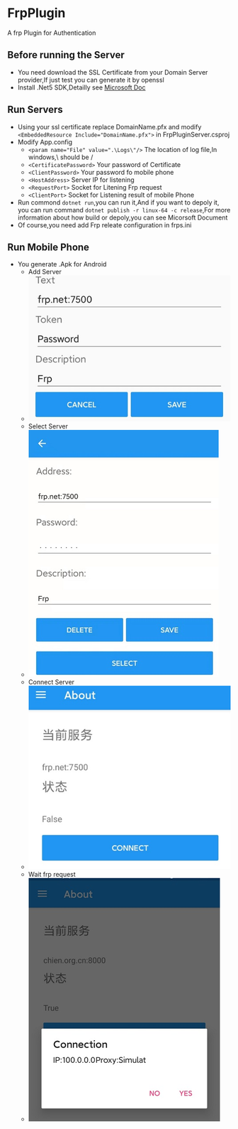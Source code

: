 # FrpPlugin
A frp Plugin for Authentication
## Before running the Server
- You need download the SSL Certificate from your Domain Server provider,If just test you can generate it by openssl
- Install .Net5 SDK,Detailly see [Microsoft Doc](https://docs.microsoft.com/zh-cn/dotnet/core/install/)
## Run Servers
- Using your ssl certificate replace DomainName.pfx and modify  `<EmbeddedResource Include="DomainName.pfx">` in FrpPluginServer.csproj
- Modify App.config
    * `<param name="File" value=".\Logs\"/>` The location of log file,In windows,\ should be /
    * `<CertificatePassword>` Your password of Certificate
    * `<ClientPassword>` Your password fo mobile phone
    * `<HostAddress>` Server IP for listening
    * `<RequestPort>` Socket for Litening Frp request
    * `<ClientPort>` Socket for Listening result of mobile Phone
- Run commond `dotnet run`,you can run it,And if you want to depoly it, you can run command `dotnet publish -r linux-64 -c release`,For more information about how build or depoly,you can see Micorsoft Document
- Of course,you need add Frp releate configuration in frps.ini
## Run Mobile Phone
- You generate .Apk for Android
     * Add Server
     * ![](https://github.com/ChienWong/FrpPlugin/blob/main/ForREADME/1.jpg)
     * Select Server 
     * ![](https://github.com/ChienWong/FrpPlugin/blob/main/ForREADME/3.jpg)
     * Connect Server
     * ![](https://github.com/ChienWong/FrpPlugin/blob/main/ForREADME/2.jpg)
     * Wait frp request
     * ![](https://github.com/ChienWong/FrpPlugin/blob/main/ForREADME/4.jpg)
